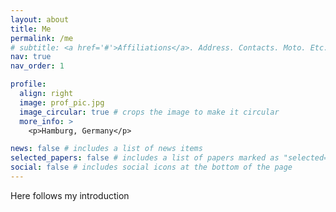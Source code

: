 ```yaml
---
layout: about
title: Me
permalink: /me
# subtitle: <a href='#'>Affiliations</a>. Address. Contacts. Moto. Etc.
nav: true
nav_order: 1

profile:
  align: right
  image: prof_pic.jpg
  image_circular: true # crops the image to make it circular
  more_info: >
    <p>Hamburg, Germany</p>

news: false # includes a list of news items
selected_papers: false # includes a list of papers marked as "selected={true}"
social: false # includes social icons at the bottom of the page
---
```


Here follows my introduction

